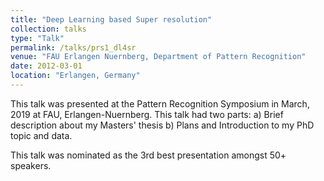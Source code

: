 ```yaml
---
title: "Deep Learning based Super resolution"
collection: talks
type: "Talk"
permalink: /talks/prs1_dl4sr
venue: "FAU Erlangen Nuernberg, Department of Pattern Recognition"
date: 2012-03-01
location: "Erlangen, Germany"
---
```


This talk was presented at the Pattern Recognition Symposium in March, 2019 at FAU, Erlangen-Nuernberg. This talk had two parts:
a) Brief description about my Masters' thesis
b) Plans and Introduction to my PhD topic and data.

This talk was nominated as the 3rd best presentation amongst 50+ speakers.
